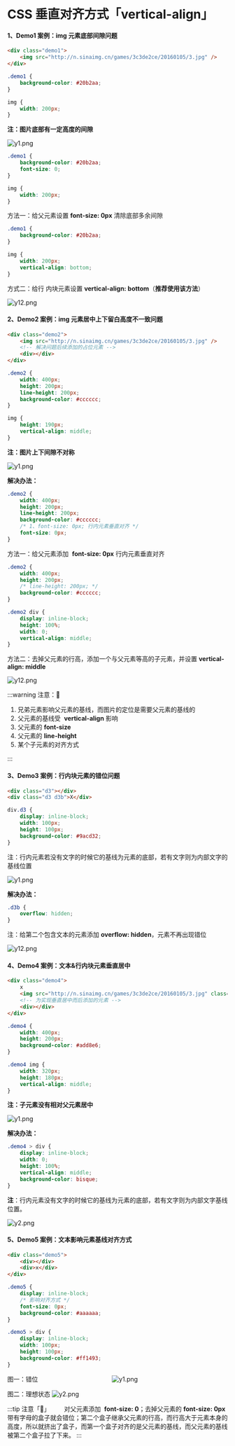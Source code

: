 # CSS 垂直对齐方式「vertical-align」

#### 1、Demo1 案例：img 元素底部间隙问题

```html title="页面元素"
<div class="demo1">
	<img src="http://n.sinaimg.cn/games/3c3de2ce/20160105/3.jpg" />
</div>
```

```css title="样式代码"
.demo1 {
	background-color: #20b2aa;
}

img {
	width: 200px;
}
```

**注：图片底部有一定高度的间隙**

![y1.png](./img/4-1.png)

```css title="样式代码"
.demo1 {
	background-color: #20b2aa;
	font-size: 0;
}

img {
	width: 200px;
}
```

方法一：给父元素设置 **font-size: 0px** 清除底部多余间隙

```css title="样式代码"
.demo1 {
	background-color: #20b2aa;
}

img {
	width: 200px;
	vertical-align: bottom;
}
```

方式二：给行 内块元素设置 **vertical-align: bottom**（**推荐使用该方法**）

![y12.png](./img/4-2.png)

#### 2、Demo2 案例：img 元素居中上下留白高度不一致问题

```html title="页面布局"
<div class="demo2">
	<img src="http://n.sinaimg.cn/games/3c3de2ce/20160105/3.jpg" />
	<!-- 解决问题后续添加的占位元素 -->
	<div></div>
</div>
```

```css title="样式代码"
.demo2 {
	width: 400px;
	height: 200px;
	line-height: 200px;
	background-color: #cccccc;
}

img {
	height: 190px;
	vertical-align: middle;
}
```

**注：图片上下间隙不对称**

![y1.png](./img/4-3.png)

**解决办法：**

```css title="样式代码"
.demo2 {
	width: 400px;
	height: 200px;
	line-height: 200px;
	background-color: #cccccc;
	/* 1、font-size: 0px; 行内元素垂直对齐 */
	font-size: 0px;
}
```

方法一：给父元素添加  **font-size: 0px** 行内元素垂直对齐

```css title="样式代码"
.demo2 {
	width: 400px;
	height: 200px;
	/* line-height: 200px; */
	background-color: #cccccc;
}

.demo2 div {
	display: inline-block;
	height: 100%;
	width: 0;
	vertical-align: middle;
}
```

方法二：去掉父元素的行高，添加一个与父元素等高的子元素，并设置 **vertical-align: middle**

![y12.png](./img/4-4.png)

:::warning 注意：👀

1. 兄弟元素影响父元素的基线，而图片的定位是需要父元素的基线的
2. 父元素的基线受  **vertical-align** 影响
3. 父元素的 **font-size**
4. 父元素的 **line-height**
5. 某个子元素的对齐方式

:::

#### 3、Demo3 案例：行内块元素的错位问题

```html title="页面代码"
<div class="d3"></div>
<div class="d3 d3b">X</div>
```

```css title="样式代码"
div.d3 {
	display: inline-block;
	width: 100px;
	height: 100px;
	background-color: #9acd32;
}
```

注：行内元素若没有文字的时候它的基线为元素的底部，若有文字则为内部文字的基线位置

![y1.png](./img/4-5.png)

**解决办法：**

```css title="样式代码"
.d3b {
	overflow: hidden;
}
```

注：给第二个包含文本的元素添加 **overflow: hidden**，元素不再出现错位

![y12.png](./img/4-6.png)

#### 4、Demo4 案例：文本&行内块元素垂直居中

```html title="页面代码"
<div class="demo4">
	x
	<img src="http://n.sinaimg.cn/games/3c3de2ce/20160105/3.jpg" class="img" />
	<!-- 为实现垂直居中而后添加的元素 -->
	<div></div>
</div>
```

```css title="样式代码"
.demo4 {
	width: 400px;
	height: 200px;
	background-color: #add8e6;
}

.demo4 img {
	width: 320px;
	height: 180px;
	vertical-align: middle;
}
```

**注：子元素没有相对父元素居中**

![y1.png](./img/4-7.png)

**解决办法：**

```css title="样式代码"
.demo4 > div {
	display: inline-block;
	width: 0;
	height: 100%;
	vertical-align: middle;
	background-color: bisque;
}
```

**注**：行内元素没有文字的时候它的基线为元素的底部，若有文字则为内部文字基线位置。

![y2.png](./img/4-8.png)

#### 5、Demo5 案例：文本影响元素基线对齐方式

```html title="页面布局"
<div class="demo5">
	<div></div>
	<div>x</div>
</div>
```

```css title="样式代码"
.demo5 {
	display: inline-block;
	/* 影响对齐方式 */
	font-size: 0px;
	background-color: #aaaaaa;
}

.demo5 > div {
	display: inline-block;
	width: 100px;
	height: 100px;
	background-color: #ff1493;
}
```

图一：错位                                          
![y1.png](./img/4-9.png)

图二：理想状态
![y2.png](./img/4-10.png)

:::tip 注意「👀」
&emsp;&emsp;对父元素添加  **font-size: 0**；去掉父元素的 **font-size: 0px** 带有字母的盒子就会错位；第二个盒子继承父元素的行高，而行高大于元素本身的高度，所以就挤出了盒子，而第一个盒子对齐的是父元素的基线，而父元素的基线被第二个盒子拉了下来。
:::
